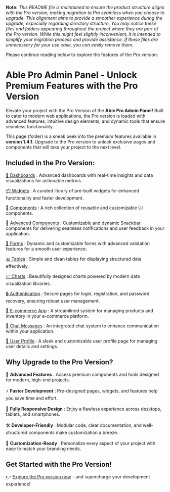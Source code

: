 **Note:** _This README file is maintained to ensure the product structure aligns with the Pro version, making migration to Pro seamless when you choose to upgrade. This alignment aims to provide a smoother experience during the upgrade, especially regarding directory structure. You may notice these files and folders appearing throughout the project where they are part of the Pro version. While this might feel slightly inconvenient, it is intended to simplify your migration process and provide assistance. If these files are unnecessary for your use case, you can easily remove them._

Please continue reading below to explore the features of the Pro version:

# Able Pro Admin Panel - Unlock Premium Features with the Pro Version

Elevate your project with the Pro Version of the <b>Able Pro Admin Panel!</b> Built to cater to modern web applications, the Pro version is loaded with advanced features, intuitive design elements, and dynamic tools that ensure seamless functionality.

This page (folder) is a sneak peek into the premium features available in <b>version 1.4.1</b>. Upgrade to the Pro version to unlock exclusive pages and components that will take your project to the next level.

## Included in the Pro Version:

[🚀 Dashboards](https://ableproadmin.com/vue/dashboard/default) : Advanced dashboards with real-time insights and data visualizations for actionable metrics.

[📦 Widgets](https://ableproadmin.com/vue/widget/statistics) : A curated library of pre-built widgets for enhanced functionality and faster development.

[🔧 Components](https://ableproadmin.com/vue/components/buttons) : A rich collection of reusable and customizable UI components.

[🚀 Advanced Components](https://ableproadmin.com/vue/advance/snackbar) : Customizable and dynamic Snackbar components for delivering seamless notifications and user feedback in your application.

[📝 Forms](https://ableproadmin.com/vue/forms/formvalidation) : Dynamic and customizable forms with advanced validation features for a smooth user experience.

[📊 Tables](https://ableproadmin.com/vue/tables/tbl-basic) : Simple and clean tables for displaying structured data effectively.

[📈 Charts](https://ableproadmin.com/vue/forms/charts/apexchart) : Beautifully designed charts powered by modern data visualization libraries.

[🔒 Authentication](https://ableproadmin.com/vue/register1) : Secure pages for login, registration, and password recovery, ensuring robust user management.

[🛒 E-commerce App](https://ableproadmin.com/vue/ecommerce/products) : A streamlined system for managing products and inventory in your e-commerce platform.

[💬 Chat Messages](https://ableproadmin.com/vue/app/chats) : An integrated chat system to enhance communication within your application.

[👤 User Profile](https://ableproadmin.com/vue/app/user/userprofile) : A sleek and customizable user profile page for managing user details and settings.

## Why Upgrade to the Pro Version?

🚀 <b>Advanced Features</b> : Access premium components and tools designed for modern, high-end projects. <br/><br/>
⚡ <b>Faster Development</b> : Pre-designed pages, widgets, and features help you save time and effort. <br/><br/>
📱 <b>Fully Responsive Design</b> : Enjoy a flawless experience across desktops, tablets, and smartphones. <br/><br/>
🛠 <b>Developer-Friendly</b> : Modular code, clear documentation, and well-structured components make customization a breeze. <br/><br/>
🎨 <b>Customization-Ready</b> : Personalize every aspect of your project with ease to match your branding needs.

## Get Started with the Pro Version!

👉 [Explore the Pro version now](https://codedthemes.com/item/able-pro-vuejs-admin-dashboard/) - and supercharge your development experience!
